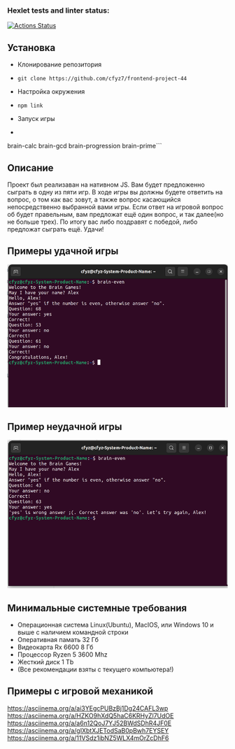 ### Hexlet tests and linter status:
[![Actions Status](https://github.com/cfyz7/frontend-project-44/workflows/hexlet-check/badge.svg)](https://github.com/cfyz7/frontend-project-44/actions) 

## Установка
- Клонирование репозитория
- ```git clone https://github.com/cfyz7/frontend-project-44```
- Настройка окружения
- ```npm link```
- Запуск игры
 
- ```brain-even
brain-calc
brain-gcd
brain-progression
brain-prime```

## Описание
Проект был реализаван на нативном JS.
Вам будет предложенно сыграть в одну из пяти игр. В ходе игры вы должны будете ответить на вопрос, о том как вас зовут, а также вопрос касающийся непосредственно выбранной вами игры. Если ответ на игровой вопрос об будет правельным, вам предложат ещё один вопрос, и так далее(но не больше трех).
По итогу вас либо поздравят с победой, либо предложат сыграть ещё. Удачи!

## Примеры удачной игры
![Удачная игра](https://github.com/cfyz7/frontend-project-44/raw/master/images/game1.png)

## Пример неудачной игры
![Неудачная игра](https://github.com/cfyz7/frontend-project-44/raw/master/images/game2.png)

## Минимальные системные требования
- Операционная система Linux(Ubuntu), MacIOS, или Windows 10 и выше с наличием командной строки
- Оперативная памать 32 Гб
- Видеокарта Rx 6600 8 Гб
- Процессор Ryzen 5 3600 Mhz
- Жесткий диск 1 Tb
- (Все рекомендации взяты с текущего компьютера!)

## Примеры с игровой механикой
https://asciinema.org/a/ai3YEgcPUBzBj1Dg24CAFL3wp
https://asciinema.org/a/HZKO9hXdQ5haC6KRHyZl7UdOE
https://asciinema.org/a/a6n12QoJ7YJ52BWdSDhR4JF0E
https://asciinema.org/a/gIXbtXJETodSaB0pBwh7EYSEY
https://asciinema.org/a/11VSdz1ibNZ5WLX4mOrZcDhF6
